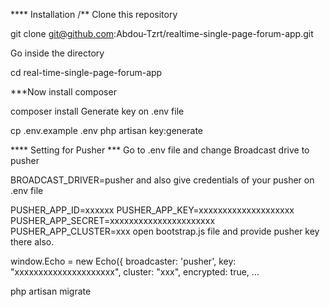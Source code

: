 **** Installation /**
Clone this repository

git clone git@github.com:Abdou-Tzrt/realtime-single-page-forum-app.git

Go inside the directory

cd real-time-single-page-forum-app

***Now install composer

composer install
Generate key on .env file

cp .env.example .env
php artisan key:generate

**** Setting for Pusher ***
Go to .env file and change Broadcast drive to pusher

BROADCAST_DRIVER=pusher
and also give credentials of your pusher on .env file

PUSHER_APP_ID=xxxxxx
PUSHER_APP_KEY=xxxxxxxxxxxxxxxxxxxx
PUSHER_APP_SECRET=xxxxxxxxxxxxxxxxxxxxxx
PUSHER_APP_CLUSTER=xxx
open bootstrap.js file and provide pusher key there also.

window.Echo = new Echo({
    broadcaster: 'pusher',
    key: "xxxxxxxxxxxxxxxxxxxxx",
    cluster: "xxx",
    encrypted: true,
    ...

php artisan migrate
